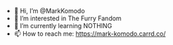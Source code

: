 - 👋 Hi, I’m @MarkKomodo
- 👀 I’m interested in The Furry Fandom
- 🌱 I’m currently learning NOTHING
- 📫 How to reach me: https://mark-komodo.carrd.co/

<!---
MarkKomodo/MarkKomodo is a ✨ special ✨ repository because its `README.md` (this file) appears on your GitHub profile.
You can click the Preview link to take a look at your changes.
--->
